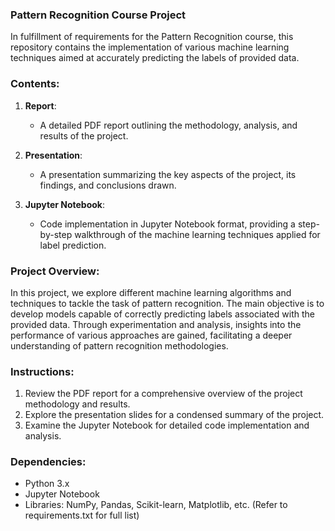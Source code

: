 ### Pattern Recognition Course Project

In fulfillment of requirements for the Pattern Recognition course, this repository contains the implementation of various machine learning techniques aimed at accurately predicting the labels of provided data.

### Contents:

1. **Report**: 
   - A detailed PDF report outlining the methodology, analysis, and results of the project.

2. **Presentation**:
   - A presentation summarizing the key aspects of the project, its findings, and conclusions drawn.

3. **Jupyter Notebook**:
   - Code implementation in Jupyter Notebook format, providing a step-by-step walkthrough of the machine learning techniques applied for label prediction.

### Project Overview:

In this project, we explore different machine learning algorithms and techniques to tackle the task of pattern recognition. The main objective is to develop models capable of correctly predicting labels associated with the provided data. Through experimentation and analysis, insights into the performance of various approaches are gained, facilitating a deeper understanding of pattern recognition methodologies.

### Instructions:

1. Review the PDF report for a comprehensive overview of the project methodology and results.
2. Explore the presentation slides for a condensed summary of the project.
3. Examine the Jupyter Notebook for detailed code implementation and analysis.

### Dependencies:

- Python 3.x
- Jupyter Notebook
- Libraries: NumPy, Pandas, Scikit-learn, Matplotlib, etc. (Refer to requirements.txt for full list)

